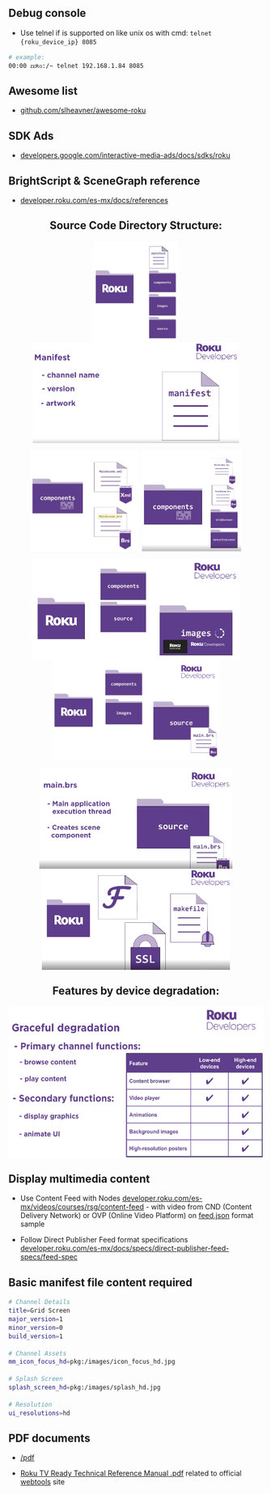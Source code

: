 
## Debug console

- Use telnel if is supported on like unix os with cmd: ```telnet {roku_device_ip} 8085``` 

```sh
# example:
00:00 ᴢᴇʀᴏ:/~ telnet 192.168.1.84 8085
```

## Awesome list

- [github.com/slheavner/awesome-roku](https://github.com/slheavner/awesome-roku)

## SDK Ads

- [developers.google.com/interactive-media-ads/docs/sdks/roku](https://developers.google.com/interactive-media-ads/docs/sdks/roku/download)

## BrightScript & SceneGraph reference

- [developer.roku.com/es-mx/docs/references](https://developer.roku.com/es-mx/docs/references/references-overview.md)

<h2 align="center">Source Code Directory Structure:</h2>
<p align="center">
    <img align='center' height="200" src="./imgs/captura.png">
    <img align='center' height="200" src="./imgs/captura_1.png">
</p>
<p align="center">
    <img align='center' height="200"src="./imgs/captura_2.png">
    <img align='center' height="200" src="./imgs/captura_3.png">
</p>
<p align="center">
    <img align='center' height="200" src="./imgs/captura_4.png">
    <img align='center' height="200" src="./imgs/captura_5.png">
</p>
<p align="center">
    <img align='center' height="200" src="./imgs/captura_6.png">
    <img align='center' height="200" src="./imgs/captura_7.png">
</p>


<h2 align="center">Features by device degradation:</h2>
<p align="center"><img align='center' height="300" src="./imgs/captura_8.png"></p>


## Display multimedia content

- Use Content Feed with Nodes [developer.roku.com/es-mx/videos/courses/rsg/content-feed](https://developer.roku.com/es-mx/videos/courses/rsg/content-feed.md) - with video from CND (Content Delivery Network) or OVP (Online Video Platform) on [feed.json](./src_feed_samples/roku-developers-feed-v1.json) format sample

- Follow Direct Publisher Feed format specifications [developer.roku.com/es-mx/docs/specs/direct-publisher-feed-specs/feed-spec](https://developer.roku.com/es-mx/docs/specs/direct-publisher-feed-specs/feed-spec.md)

## Basic manifest file content required

```bash
# Channel Details
title=Grid Screen
major_version=1
minor_version=0
build_version=1

# Channel Assets
mm_icon_focus_hd=pkg:/images/icon_focus_hd.jpg

# Splash Screen
splash_screen_hd=pkg:/images/splash_hd.jpg

# Resolution
ui_resolutions=hd
```

## PDF documents

- [/pdf](./pdf/)

- [Roku TV Ready Technical Reference Manual .pdf](https://devtools.web.roku.com/rokutvready/documentation/Roku-TV-Ready-Technical-Reference-Manual.pdf) related to official [webtools](https://devtools.web.roku.com/) site